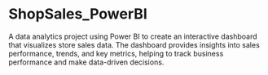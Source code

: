 # ShopSales_PowerBI
A data analytics project using Power BI to create an interactive dashboard that visualizes store sales data. The dashboard provides insights into sales performance, trends, and key metrics, helping to track business performance and make data-driven decisions. 
